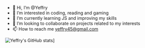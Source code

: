 - 👋 Hi, I’m @Yeffry
- 👀 I’m interested in coding, reading and gaming
- 🌱 I’m currently learning JS and improving my skills
- 💞️ I’m looking to collaborate on projects related to my interests
- 📫 How to reach me yeffry45@gmail.com

<!---
Yeffry921/Yeffry921 is a ✨ special ✨ repository because its `README.md` (this file) appears on your GitHub profile.
You can click the Preview link to take a look at your changes.
--->
![Yeffry's GitHub stats](https://github-readme-stats.vercel.app/api?username=yeffry921)]

